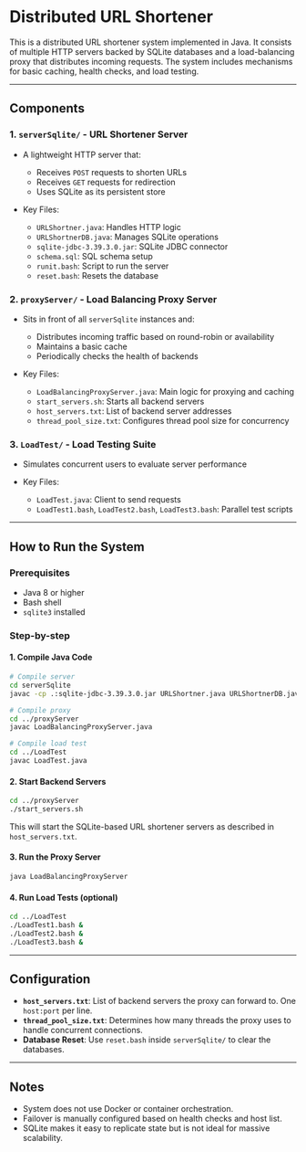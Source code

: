 # Distributed URL Shortener

This is a distributed URL shortener system implemented in Java. It consists of multiple HTTP servers backed by SQLite databases and a load-balancing proxy that distributes incoming requests. The system includes mechanisms for basic caching, health checks, and load testing.

---

## Components

### 1. `serverSqlite/` - URL Shortener Server

* A lightweight HTTP server that:

  * Receives `POST` requests to shorten URLs
  * Receives `GET` requests for redirection
  * Uses SQLite as its persistent store
* Key Files:

  * `URLShortner.java`: Handles HTTP logic
  * `URLShortnerDB.java`: Manages SQLite operations
  * `sqlite-jdbc-3.39.3.0.jar`: SQLite JDBC connector
  * `schema.sql`: SQL schema setup
  * `runit.bash`: Script to run the server
  * `reset.bash`: Resets the database

### 2. `proxyServer/` - Load Balancing Proxy Server

* Sits in front of all `serverSqlite` instances and:

  * Distributes incoming traffic based on round-robin or availability
  * Maintains a basic cache
  * Periodically checks the health of backends
* Key Files:

  * `LoadBalancingProxyServer.java`: Main logic for proxying and caching
  * `start_servers.sh`: Starts all backend servers
  * `host_servers.txt`: List of backend server addresses
  * `thread_pool_size.txt`: Configures thread pool size for concurrency

### 3. `LoadTest/` - Load Testing Suite

* Simulates concurrent users to evaluate server performance
* Key Files:

  * `LoadTest.java`: Client to send requests
  * `LoadTest1.bash`, `LoadTest2.bash`, `LoadTest3.bash`: Parallel test scripts

---

## How to Run the System

### Prerequisites

* Java 8 or higher
* Bash shell
* `sqlite3` installed

### Step-by-step

#### 1. Compile Java Code

```bash
# Compile server
cd serverSqlite
javac -cp .:sqlite-jdbc-3.39.3.0.jar URLShortner.java URLShortnerDB.java

# Compile proxy
cd ../proxyServer
javac LoadBalancingProxyServer.java

# Compile load test
cd ../LoadTest
javac LoadTest.java
```

#### 2. Start Backend Servers

```bash
cd ../proxyServer
./start_servers.sh
```

This will start the SQLite-based URL shortener servers as described in `host_servers.txt`.

#### 3. Run the Proxy Server

```bash
java LoadBalancingProxyServer
```

#### 4. Run Load Tests (optional)

```bash
cd ../LoadTest
./LoadTest1.bash &
./LoadTest2.bash &
./LoadTest3.bash &
```

---

## Configuration

* **`host_servers.txt`**: List of backend servers the proxy can forward to. One `host:port` per line.
* **`thread_pool_size.txt`**: Determines how many threads the proxy uses to handle concurrent connections.
* **Database Reset**: Use `reset.bash` inside `serverSqlite/` to clear the databases.

---

## Notes

* System does not use Docker or container orchestration.
* Failover is manually configured based on health checks and host list.
* SQLite makes it easy to replicate state but is not ideal for massive scalability.
